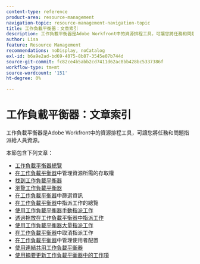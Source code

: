 ```yaml
---
content-type: reference
product-area: resource-management
navigation-topic: resource-management-navigation-topic
title: 工作負載平衡器：文章索引
description: 工作負載平衡器是Adobe Workfront中的資源排程工具，可讓您將任務和問題指派給人員資源。
author: Lisa
feature: Resource Management
recommendations: noDisplay, noCatalog
exl-id: b6a9e2ad-bd69-4075-8b87-3545e07b744d
source-git-commit: fc82ce4b5abb2cd7411d62ac8bb428bc5337386f
workflow-type: tm+mt
source-wordcount: '151'
ht-degree: 0%

---
```


# 工作負載平衡器：文章索引

<!--Audited: 6/2025-->

工作負載平衡器是Adobe Workfront中的資源排程工具，可讓您將任務和問題指派給人員資源。

本節包含下列文章：

* [工作負載平衡器總覽](../../resource-mgmt/workload-balancer/overview-workload-balancer.md)
* [在工作負載平衡器](../../resource-mgmt/workload-balancer/access-needed-manage-resources-balancer.md)中管理資源所需的存取權
* [找到工作負載平衡器](../../resource-mgmt/workload-balancer/locate-workload-balancer.md)
* [瀏覽工作負載平衡器](../../resource-mgmt/workload-balancer/navigate-the-workload-balancer.md)
* [在工作負載平衡器](../../resource-mgmt/workload-balancer/filter-information-workload-balancer.md)中篩選資訊
* [在工作負載平衡器](../../resource-mgmt/workload-balancer/assign-work-in-workload-balancer.md)中指派工作的總覽
* [使用工作負載平衡器手動指派工作](../../resource-mgmt/workload-balancer/assign-work-in-workload-balancer-manually.md)
* [透過拖放在工作負載平衡器中指派工作](../../resource-mgmt/workload-balancer/assign-work-in-workload-balancer-by-drag-and-drop.md)
* [使用工作負載平衡器大量指派工作](../../resource-mgmt/workload-balancer/assign-work-in-workload-balancer-in-bulk.md)
* [在工作負載平衡器](../../resource-mgmt/workload-balancer/unassign-work-in-workload-balancer.md)中取消指派工作
* [在工作負載平衡器](../../resource-mgmt/workload-balancer/manage-user-allocations-workload-balancer.md)中管理使用者配置
* [使用連結共用工作負載平衡器](../../resource-mgmt/workload-balancer/share-link-for-workload-balancer.md)
* [使用摘要更新工作負載平衡器中的工作項](../../resource-mgmt/workload-balancer/update-items-in-summary-panel-in-workload-balancer.md)
